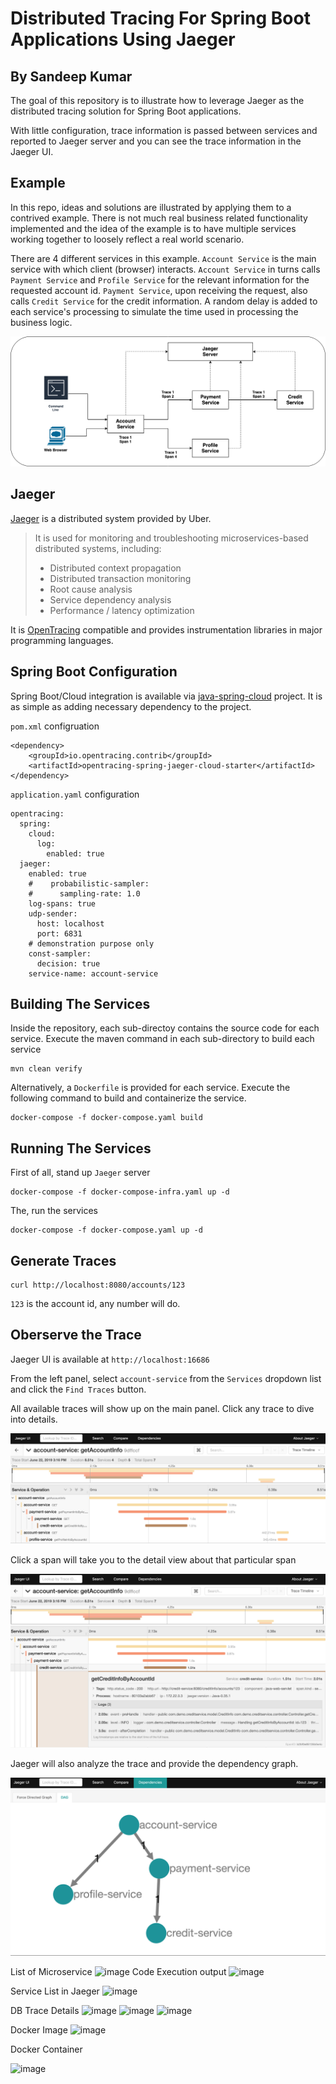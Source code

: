 # Distributed Tracing For Spring Boot Applications Using Jaeger

## By Sandeep Kumar

The goal of this repository is to illustrate how to leverage Jaeger as the distributed tracing solution for Spring Boot applications.

With little configuration, trace information is passed between services and reported to Jaeger server and you can see the trace information in the Jaeger UI.

## Example

In this repo, ideas and solutions are illustrated by applying them to a contrived example. There is not much real business related functionality implemented and the idea of the example is to have multiple services working together to loosely reflect a real world scenario.

There are 4 different services in this example. `Account Service` is the main service with which client (browser) interacts. `Account Service` in turns calls `Payment Service` and `Profile Service` for the relevant information for the requested account id. `Payment Service`, upon receiving the request, also calls `Credit Service` for the credit information. A random delay is added to each service's processing to simulate the time used in processing the business logic.


![example](./docs/img/configuration.png)

## Jaeger

[Jaeger](https://github.com/jaegertracing/jaeger) is a distributed system provided by Uber. 

>It is used for monitoring and troubleshooting microservices-based distributed systems, including:
>* Distributed context propagation
>* Distributed transaction monitoring
>* Root cause analysis
>* Service dependency analysis
>* Performance / latency optimization

It is [OpenTracing]((https://opentracing.io/)) compatible and provides instrumentation libraries in major programming languages.


## Spring Boot Configuration

Spring Boot/Cloud integration is available via [java-spring-cloud](https://github.com/opentracing-contrib/java-spring-cloud) project. It is as simple as adding necessary dependency to the project.

`pom.xml` configruation

```
<dependency>
    <groupId>io.opentracing.contrib</groupId>
    <artifactId>opentracing-spring-jaeger-cloud-starter</artifactId>
</dependency>
```

`application.yaml` configuration
```
opentracing:
  spring:
    cloud:
      log:
        enabled: true
  jaeger:
    enabled: true
    #    probabilistic-sampler:
    #      sampling-rate: 1.0
    log-spans: true
    udp-sender:
      host: localhost
      port: 6831
    # demonstration purpose only
    const-sampler:
      decision: true
    service-name: account-service
```


## Building The Services

Inside the repository, each sub-directoy contains the source code for each service. Execute the maven command in each sub-directory to build each service

```
mvn clean verify
```

Alternatively, a `Dockerfile` is provided for each service. Execute the following command to build and containerize the service.

```
docker-compose -f docker-compose.yaml build
```

## Running The Services

First of all, stand up `Jaeger` server

```
docker-compose -f docker-compose-infra.yaml up -d
```

The, run the services

```
docker-compose -f docker-compose.yaml up -d
```

## Generate Traces

```
curl http://localhost:8080/accounts/123
```

`123` is the account id, any number will do.


## Oberserve the Trace

Jaeger UI is available at `http://localhost:16686`


From the left panel, select `account-service` from the `Services` dropdown list and click the `Find Traces` button.

All available traces will show up on the main panel. Click any trace to dive into details.

![trace](docs/img/trace.png)

Click a span will take you to the detail view about that particular span

![span](docs/img/trace_detail.png)

Jaeger will also analyze the trace and provide the dependency graph.

![dag](docs/img/service_dependency.png)

List of Microservice
![image](https://github.com/user-attachments/assets/10502a20-6137-4633-976e-2dcd9afc14c7)
Code Execution output
 ![image](https://github.com/user-attachments/assets/e4b408d1-b320-41f6-a688-ed3eb4b5d0f2)
 
Service List in Jaeger 
 ![image](https://github.com/user-attachments/assets/56937e05-30ef-409b-a025-633d6ad8892b)

 
DB Trace Details
 ![image](https://github.com/user-attachments/assets/1e9e736c-41fd-4c71-b6f4-a97809c0d72d)
 ![image](https://github.com/user-attachments/assets/bc375ea3-e3fa-4d31-8654-69da526c6b56)
![image](https://github.com/user-attachments/assets/7b854566-ecd0-4808-9c8b-d33559041c4e)


Docker Image
![image](https://github.com/user-attachments/assets/b6d19473-02c8-4b1d-b32d-8fd18a01bfa5)

 
Docker Container
 
![image](https://github.com/user-attachments/assets/c1dc0099-220f-4d05-a15d-dd910969d504)
